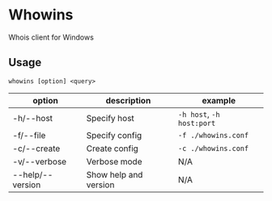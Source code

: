 # Whowins
Whois client for Windows

## Usage
`whowins [option] <query>`

|option|description|example|
|------|-----------|-------|
|-h/--host|Specify host|`-h host`, `-h host:port`|
|-f/--file|Specify config|`-f ./whowins.conf`|
|-c/--create|Create config|`-c ./whowins.conf`|
|-v/--verbose|Verbose mode|N/A|
|--help/--version|Show help and version|N/A|
